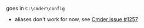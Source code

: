 goes in `C:\cmder\config`
- aliases don't work for now, see [Cmder issue #1257](https://github.com/cmderdev/cmder/issues/1257)
